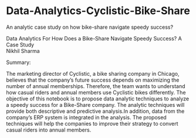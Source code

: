 # Data-Analytics-Cyclistic-Bike-Share
An analytic case study on how bike-share navigate speedy success?

Data Analytics For How Does a Bike-Share Navigate Speedy Success? A Case Study\
Nikhil Sharma

Summary:

The marketing director of Cyclistic, a bike sharing company in Chicago, believes that the company’s future success depends on maximizing the number of annual memberships. Therefore, the team wants to understand how casual riders and annual members use Cyclistic bikes differently. The objective of this notebook is to propose data analytic techniques to analyze a speedy success for a Bike-Share company. The analytic techniques will provide both descriptive and predictive analysis.In addition, data from the company’s ERP system is integrated in the analysis. The proposed techniques will help the companies to improve their strategy to convert casual riders into annual members.
